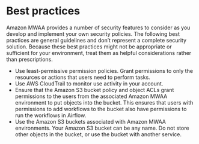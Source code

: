 # Best practices<a name="security-best-practices"></a>

Amazon MWAA provides a number of security features to consider as you develop and implement your own security policies\. The following best practices are general guidelines and don’t represent a complete security solution\. Because these best practices might not be appropriate or sufficient for your environment, treat them as helpful considerations rather than prescriptions\.
+ Use least\-permissive permission policies\. Grant permissions to only the resources or actions that users need to perform tasks\.
+ Use AWS CloudTrail to monitor use activity in your account\.
+ Ensure that the Amazon S3 bucket policy and object ACLs grant permissions to the users from the associated Amazon MWAA environment to put objects into the bucket\. This ensures that users with permissions to add workflows to the bucket also have permissions to run the workflows in Airflow\.
+ Use the Amazon S3 buckets associated with Amazon MWAA environments\. Your Amazon S3 bucket can be any name\. Do not store other objects in the bucket, or use the bucket with another service\. 